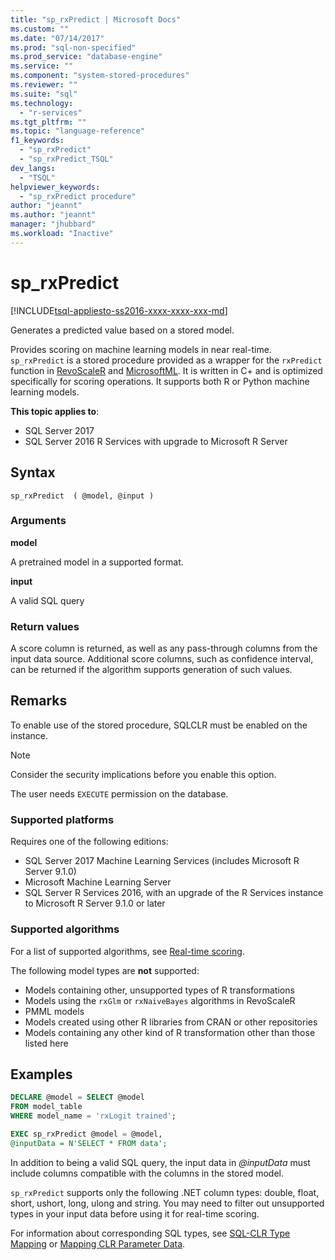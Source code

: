 ```yaml
---
title: "sp_rxPredict | Microsoft Docs"
ms.custom: ""
ms.date: "07/14/2017"
ms.prod: "sql-non-specified"
ms.prod_service: "database-engine"
ms.service: ""
ms.component: "system-stored-procedures"
ms.reviewer: ""
ms.suite: "sql"
ms.technology: 
  - "r-services"
ms.tgt_pltfrm: ""
ms.topic: "language-reference"
f1_keywords: 
  - "sp_rxPredict"
  - "sp_rxPredict_TSQL"
dev_langs: 
  - "TSQL"
helpviewer_keywords: 
  - "sp_rxPredict procedure"
author: "jeannt"
ms.author: "jeannt"
manager: "jhubbard"
ms.workload: "Inactive"
---
```

# sp_rxPredict  
[!INCLUDE[tsql-appliesto-ss2016-xxxx-xxxx-xxx-md](../../includes/tsql-appliesto-ss2016-xxxx-xxxx-xxx-md.md)]

Generates a predicted value based on a stored model.

Provides scoring on machine learning models in near real-time. `sp_rxPredict` is a stored procedure provided as a wrapper for the `rxPredict` function in [RevoScaleR](https://docs.microsoft.com/r-server/r-reference/revoscaler/revoscaler) and [MicrosoftML](https://docs.microsoft.com/r-server/r-reference/microsoftml/microsoftml-package). It is written in C+ and is optimized specifically for scoring operations. It supports both R or Python machine learning models.

**This topic applies to**:  
- SQL Server 2017  
- SQL Server 2016 R Services with upgrade to Microsoft R Server  

## Syntax

```
sp_rxPredict  ( @model, @input )
```

### Arguments

**model**

A pretrained model in a supported format. 

**input**

A valid SQL query

### Return values

A score column is returned, as well as any pass-through columns from the input data source.
Additional score columns, such as confidence interval, can be returned if the algorithm supports generation of such values.

## Remarks

To enable use of the stored procedure, SQLCLR must be enabled on the instance.

> [!NOTE]
> Consider the security implications before you enable this option.

The user needs `EXECUTE` permission on the database.

### Supported platforms

Requires one of the following editions:  
- SQL Server 2017 Machine Learning Services (includes Microsoft R Server 9.1.0)  
- Microsoft Machine Learning Server  
- SQL Server R Services 2016, with an upgrade of the R Services instance to Microsoft R Server 9.1.0 or later  

### Supported algorithms

For a list of supported algorithms, see [Real-time scoring](../../advanced-analytics/real-time-scoring.md).

The following model types are **not** supported:  
- Models containing other, unsupported types of R transformations  
- Models using the `rxGlm` or `rxNaiveBayes` algorithms in RevoScaleR  
- PMML models  
- Models created using other R libraries from CRAN or other repositories  
- Models containing any other kind of R transformation other than those listed here  

## Examples

```sql
DECLARE @model = SELECT @model 
FROM model_table 
WHERE model_name = 'rxLogit trained';

EXEC sp_rxPredict @model = @model,
@inputData = N'SELECT * FROM data';
```

In addition to being a valid SQL query, the input data in *@inputData* must include columns compatible with the columns in the stored model.

`sp_rxPredict` supports only the following .NET column types: double, float, short, ushort, long, ulong and string. You may need to filter out unsupported types in your input data before using it for real-time scoring. 

  For information about corresponding SQL types, see [SQL-CLR Type Mapping](https://msdn.microsoft.com/library/bb386947.aspx) or [Mapping CLR Parameter Data](../clr-integration-database-objects-types-net-framework/mapping-clr-parameter-data.md).

